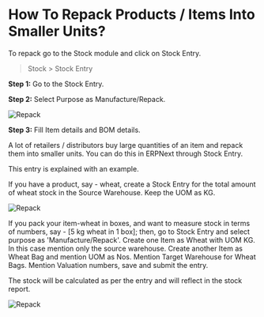 # How To Repack Products / Items Into Smaller Units?

To repack go to the Stock module and click on Stock Entry.

> Stock > Stock Entry

__Step 1:__ Go to the Stock Entry.

__Step 2:__ Select Purpose as Manufacture/Repack.

![Repack](assets/frappe_io/images/erpnext/repack-1.png)

__Step 3:__ Fill Item details and BOM details.

A lot of retailers / distributors buy large quantities of an item and repack
them into smaller units. You can do this in ERPNext through Stock Entry.

This entry is explained with an example.

If you have a product, say - wheat, create a Stock Entry for the total amount
of wheat stock in the Source Warehouse. Keep the UOM as KG.

![Repack](assets/frappe_io/images/erpnext/stock-entry-repack.png)

If you pack your item-wheat in boxes, and want to measure stock in terms of
numbers, say - [5 kg wheat in 1 box]; then, go to Stock Entry and select
purpose as 'Manufacture/Repack'. Create one Item as Wheat with UOM KG. In this
case mention only the source warehouse. Create another Item as Wheat Bag and
mention UOM as Nos. Mention Target Warehouse for Wheat Bags. Mention Valuation
numbers, save and submit the entry.

The stock will be calculated as per the entry and will reflect in the stock
report.

![Repack](assets/frappe_io/images/erpnext/repack-2.png)

